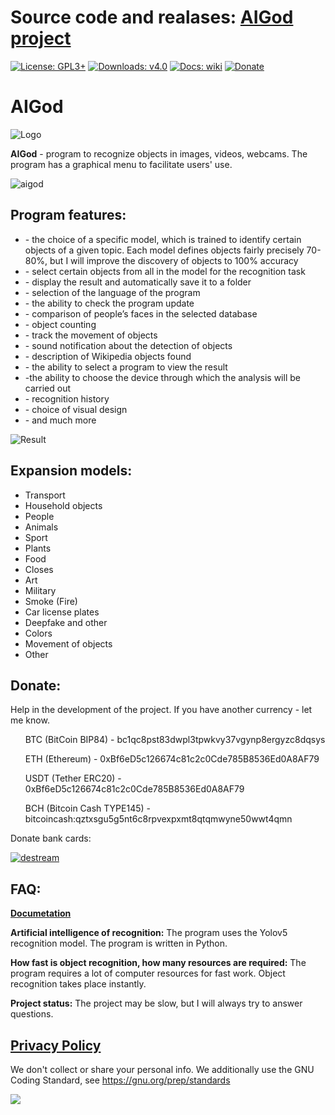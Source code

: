 # Source code and realases: **[AIGod project](https://codeberg.org/krolaper/aigod/)**

[![License: GPL3+](https://img.shields.io/badge/License-GPL3+-blue.svg?style=flat-square)](https://www.gnu.org/licenses/gpl-3.0.en.html)
	[![Downloads: v4.0](https://img.shields.io/badge/downloads-v4.0-br)](https://codeberg.org/krolaper/aigod/releases/tag/aigod_v4-0)
	[![Docs: wiki](https://img.shields.io/badge/docs-wiki-yellow)](https://codeberg.org/krolaper/aigod/wiki)
	[![Donate](https://img.shields.io/badge/donate-%2412345-red)](https://destream.net/live/krolaper/donate)
	
# AIGod
	
![Logo](https://codeberg.org/krolaper/aigod/raw/branch/main/aigod.ico)
	
**AIGod**  - program to recognize objects in images, videos, webcams. The program has a graphical menu to facilitate users' use.
	
![aigod](https://codeberg.org/krolaper/aigod/raw/commit/2c8a20ba1ff378f8dea08f1a5bfcaadc65094055/.codeberg/AIGod-reklam.jpg)
	
## **Program features:**
<ul>
	   <li> - the choice of a specific model, which is trained to identify certain objects of a given topic. Each model defines objects fairly precisely 70-80%, but I will improve the discovery of objects to 100% accuracy</li>
	   <li> - select certain objects from all in the model for the recognition task</li>
	   <li> - display the result and automatically save it to a folder</li>
	   <li> - selection of the language of the program</li>
	   <li> - the ability to check the program update</li>
	   <li> - comparison of people’s faces in the selected database</li>
	   <li> - object counting</li>
	   <li> - track the movement of objects</li>
	   <li> - sound notification about the detection of objects</li>
	   <li> - description of Wikipedia objects found</li>
	   <li> - the ability to select a program to view the result</li>
	   <li> -the ability to choose the device through which the analysis will be carried out</li>
	   <li> - recognition history</li>
	   <li> - choice of visual design</li>
	   <li> - and much more</li>
</ul>
	
![Result](https://codeberg.org/krolaper/aigod/raw/branch/main/test.jpeg)
	
## **Expansion models:**
<ul>
	    <li>Transport</li>
	    <li>Household objects</li>
	    <li>People</li>
	    <li>Animals</li>
	    <li>Sport</li>
	    <li>Plants</li>
	    <li>Food</li>
	    <li>Closes</li>
	    <li>Art</li>
	    <li>Military</li>
	    <li>Smoke (Fire)</li>
	    <li>Car license plates</li>
	    <li>Deepfake and other</li>
	    <li>Colors</li>
	    <li>Movement of objects</li>
	    <li>Other</li>
</ul>
	
## **Donate:**
Help in the development of the project. If you have another currency - let me know.
<ul>BTC (BitCoin BIP84) - bc1qc8pst83dwpl3tpwkvy37vgynp8ergyzc8dqsys</ul>
	<ul>ETH (Ethereum) - 0xBf6eD5c126674c81c2c0Cde785B8536Ed0A8AF79</ul>
	<ul>USDT (Tether ERC20) - 0xBf6eD5c126674c81c2c0Cde785B8536Ed0A8AF79</ul>
	<ul>BCH (Bitcoin Cash TYPE145) - bitcoincash:qztxsgu5g5nt6c8rpvexpxmt8qtqmwyne50wwt4qmn</ul>
<p>Donate bank cards:</p>

[![destream](https://destream.net/bundles/pages/assets/43d2e394a749e8ab6cb4.png)](https://destream.net/live/krolaper/donate)
	
## **FAQ:**
**[Documetation](https://codeberg.org/krolaper/aigod/wiki/Software-usage-documentation)**
	
**Artificial intelligence of recognition:**
The program uses the Yolov5 recognition model. The program is written in Python.
	
**How fast is object recognition, how many resources are required:**
The program requires a lot of computer resources for fast work. Object recognition takes place instantly.
	
**Project status:**
The project may be slow, but I will always try to answer questions.
	
## **[Privacy Policy](https://codeberg.org/krolaper/aigod/src/branch/main/LICENSE)**
We don't collect or share your personal info.
We additionally use the GNU Coding Standard, see https://gnu.org/prep/standards
	
<a href="https://codeberg.org/krolaper/aigod/src/branch/main/LICENSE"> <img src="https://gnu.org/graphics/gplv3-88x31.png"> </a>
